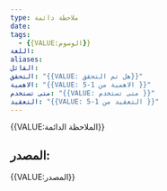```yaml
---
type: ملاحظة دائمة
date:
tags:
  - {{VALUE:الوسوم}}
اللغة:
aliases:
القائل:
التحقق: "{{VALUE: هل تم التحقق}}"
الاهمية: "{{VALUE: الاهمية من 1-5 }}"
متى تستخدم: "{{VALUE: متى تستخدم }}"
التعقيد: "{{VALUE: التعقيد من 1-5 }}"
---
```

{{VALUE:الملاحظة الدائمة}}

## المصدر:
{{VALUE:المصدر}}

